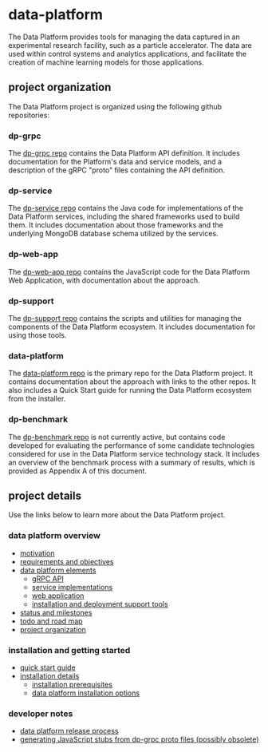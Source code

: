 # data-platform

The Data Platform provides tools for managing the data captured in an experimental research facility, such as a particle accelerator. The data are used within control systems and analytics applications, and facilitate the creation of machine learning models for those applications.

## project organization

The Data Platform project is organized using the following github repositories:


### dp-grpc

The [dp-grpc repo](https://github.com/osprey-dcs/dp-grpc) contains the Data Platform API definition.  It includes documentation for the Platform's data and service models, and a description of the gRPC "proto" files containing the API definition.


### dp-service

The [dp-service repo](https://github.com/osprey-dcs/dp-service) contains the Java code for implementations of the Data Platform services, including the shared frameworks used to build them.  It includes documentation about those frameworks and the underlying MongoDB database schema utilized by the services.


### dp-web-app

The [dp-web-app repo](https://github.com/osprey-dcs/dp-web-app) contains the JavaScript code for the Data Platform Web Application, with documentation about the approach.


### dp-support

The [dp-support repo](https://github.com/osprey-dcs/dp-support) contains the scripts and utilities for managing the components of the Data Platform ecosystem.  It includes documentation for using those tools.


### data-platform

The [data-platform repo](https://github.com/osprey-dcs/data-platform) is the primary repo for the Data Platform project.  It contains documentation about the approach with links to the other repos.  It also includes a Quick Start guide for running the Data Platform ecosystem from the installer.


### dp-benchmark

The [dp-benchmark repo](https://github.com/osprey-dcs/dp-benchmark) is not currently active, but contains code developed for evaluating the performance of some candidate technologies considered for use in the Data Platform service technology stack.  It includes an overview of the benchmark process with a summary of results, which is provided as Appendix A of this document.


## project details

Use the links below to learn more about the Data Platform project.

### data platform overview

* [motivation](https://github.com/osprey-dcs/data-platform/blob/main/doc/documents/dp/dp-tech.md#motivation)
* [requirements and objectives](https://github.com/osprey-dcs/data-platform/blob/main/doc/documents/dp/dp-tech.md#requirements-and-objectives)
* [data platform elements](https://github.com/osprey-dcs/data-platform/blob/main/doc/documents/dp/dp-tech.md#data-platform-elements)
  * [gRPC API](https://github.com/osprey-dcs/data-platform/blob/main/doc/documents/dp/dp-tech.md#grpc-api)
  * [service implementations](https://github.com/osprey-dcs/data-platform/blob/main/doc/documents/dp/dp-tech.md#service-implementations)
  * [web application](https://github.com/osprey-dcs/data-platform/blob/main/doc/documents/dp/dp-tech.md#web-application)
  * [installation and deployment support tools](https://github.com/osprey-dcs/data-platform/blob/main/doc/documents/dp/dp-tech.md#installation-and-deployment-support-tools)
* [status and milestones](https://github.com/osprey-dcs/data-platform/blob/main/doc/documents/dp/dp-tech.md#status-and-milestones)
* [todo and road map](https://github.com/osprey-dcs/data-platform/blob/main/doc/documents/dp/dp-tech.md#todo-and-road-map)
* [project organization](https://github.com/osprey-dcs/data-platform/blob/main/doc/documents/dp/dp-tech.md#project-organization)

### installation and getting started
* [quick start guide](doc/user/quick-start.md)
* [installation details](doc/user/installation.md)
  * [installation prerequisites](doc/user/installation.md#installation-prerequisites)
  * [data platform installation options](doc/user/installation.md#data-platform-installation-options)

### developer notes

* [data platform release process](doc/developer/release.md)
* [generating JavaScript stubs from dp-grpc proto files (possibly obsolete)](doc/developer/protoc-javascript.md)